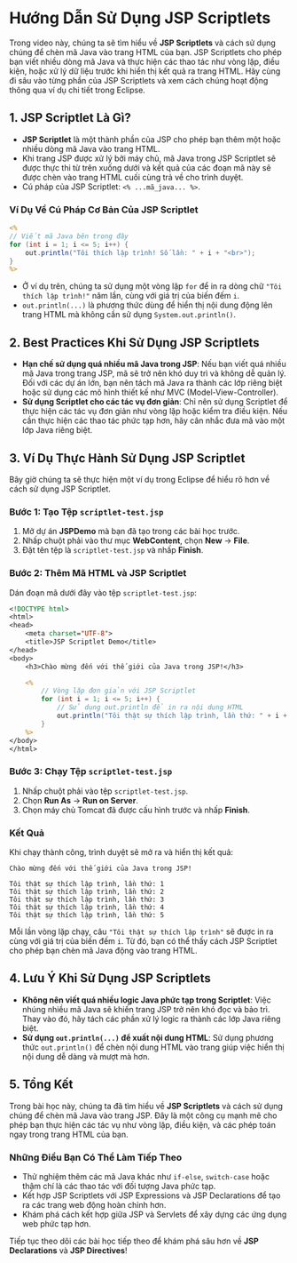 # Hướng Dẫn Sử Dụng JSP Scriptlets

Trong video này, chúng ta sẽ tìm hiểu về **JSP Scriptlets** và cách sử dụng chúng để chèn mã Java vào trang HTML của bạn. JSP Scriptlets cho phép bạn viết nhiều dòng mã Java và thực hiện các thao tác như vòng lặp, điều kiện, hoặc xử lý dữ liệu trước khi hiển thị kết quả ra trang HTML. Hãy cùng đi sâu vào từng phần của JSP Scriptlets và xem cách chúng hoạt động thông qua ví dụ chi tiết trong Eclipse.

## 1. JSP Scriptlet Là Gì?

- **JSP Scriptlet** là một thành phần của JSP cho phép bạn thêm một hoặc nhiều dòng mã Java vào trang HTML.
- Khi trang JSP được xử lý bởi máy chủ, mã Java trong JSP Scriptlet sẽ được thực thi từ trên xuống dưới và kết quả của các đoạn mã này sẽ được chèn vào trang HTML cuối cùng trả về cho trình duyệt.
- Cú pháp của JSP Scriptlet: `<% ...mã_java... %>`.

### Ví Dụ Về Cú Pháp Cơ Bản Của JSP Scriptlet

```jsp
<%
// Viết mã Java bên trong đây
for (int i = 1; i <= 5; i++) {
    out.println("Tôi thích lập trình! Số lần: " + i + "<br>");
}
%>
```

- Ở ví dụ trên, chúng ta sử dụng một vòng lặp `for` để in ra dòng chữ `"Tôi thích lập trình!"` năm lần, cùng với giá trị của biến đếm `i`.
- `out.println(...)` là phương thức dùng để hiển thị nội dung động lên trang HTML mà không cần sử dụng `System.out.println()`.

## 2. Best Practices Khi Sử Dụng JSP Scriptlets

- **Hạn chế sử dụng quá nhiều mã Java trong JSP**: Nếu bạn viết quá nhiều mã Java trong trang JSP, mã sẽ trở nên khó duy trì và không dễ quản lý. Đối với các dự án lớn, bạn nên tách mã Java ra thành các lớp riêng biệt hoặc sử dụng các mô hình thiết kế như MVC (Model-View-Controller).
- **Sử dụng Scriptlet cho các tác vụ đơn giản**: Chỉ nên sử dụng Scriptlet để thực hiện các tác vụ đơn giản như vòng lặp hoặc kiểm tra điều kiện. Nếu cần thực hiện các thao tác phức tạp hơn, hãy cân nhắc đưa mã vào một lớp Java riêng biệt.

## 3. Ví Dụ Thực Hành Sử Dụng JSP Scriptlet

Bây giờ chúng ta sẽ thực hiện một ví dụ trong Eclipse để hiểu rõ hơn về cách sử dụng JSP Scriptlet.

### Bước 1: Tạo Tệp `scriptlet-test.jsp`

1. Mở dự án **JSPDemo** mà bạn đã tạo trong các bài học trước.
2. Nhấp chuột phải vào thư mục **WebContent**, chọn **New** -> **File**.
3. Đặt tên tệp là `scriptlet-test.jsp` và nhấp **Finish**.

### Bước 2: Thêm Mã HTML và JSP Scriptlet

Dán đoạn mã dưới đây vào tệp `scriptlet-test.jsp`:

```jsp
<!DOCTYPE html>
<html>
<head>
    <meta charset="UTF-8">
    <title>JSP Scriptlet Demo</title>
</head>
<body>
    <h3>Chào mừng đến với thế giới của Java trong JSP!</h3>

    <% 
        // Vòng lặp đơn giản với JSP Scriptlet
        for (int i = 1; i <= 5; i++) {
            // Sử dụng out.println để in ra nội dung HTML
            out.println("Tôi thật sự thích lập trình, lần thứ: " + i + "<br>");
        }
    %>
</body>
</html>
```

### Bước 3: Chạy Tệp `scriptlet-test.jsp`

1. Nhấp chuột phải vào tệp `scriptlet-test.jsp`.
2. Chọn **Run As** -> **Run on Server**.
3. Chọn máy chủ Tomcat đã được cấu hình trước và nhấp **Finish**.

### Kết Quả

Khi chạy thành công, trình duyệt sẽ mở ra và hiển thị kết quả:

```
Chào mừng đến với thế giới của Java trong JSP!

Tôi thật sự thích lập trình, lần thứ: 1
Tôi thật sự thích lập trình, lần thứ: 2
Tôi thật sự thích lập trình, lần thứ: 3
Tôi thật sự thích lập trình, lần thứ: 4
Tôi thật sự thích lập trình, lần thứ: 5
```

Mỗi lần vòng lặp chạy, câu `"Tôi thật sự thích lập trình"` sẽ được in ra cùng với giá trị của biến đếm `i`. Từ đó, bạn có thể thấy cách JSP Scriptlet cho phép bạn chèn mã Java động vào trang HTML.

## 4. Lưu Ý Khi Sử Dụng JSP Scriptlets

- **Không nên viết quá nhiều logic Java phức tạp trong Scriptlet**: Việc nhúng nhiều mã Java sẽ khiến trang JSP trở nên khó đọc và bảo trì. Thay vào đó, hãy tách các phần xử lý logic ra thành các lớp Java riêng biệt.
- **Sử dụng `out.println(...)` để xuất nội dung HTML**: Sử dụng phương thức `out.println()` để chèn nội dung HTML vào trang giúp việc hiển thị nội dung dễ dàng và mượt mà hơn.

## 5. Tổng Kết

Trong bài học này, chúng ta đã tìm hiểu về **JSP Scriptlets** và cách sử dụng chúng để chèn mã Java vào trang JSP. Đây là một công cụ mạnh mẽ cho phép bạn thực hiện các tác vụ như vòng lặp, điều kiện, và các phép toán ngay trong trang HTML của bạn.

### Những Điều Bạn Có Thể Làm Tiếp Theo

- Thử nghiệm thêm các mã Java khác như `if-else`, `switch-case` hoặc thậm chí là các thao tác với đối tượng Java phức tạp.
- Kết hợp JSP Scriptlets với JSP Expressions và JSP Declarations để tạo ra các trang web động hoàn chỉnh hơn.
- Khám phá cách kết hợp giữa JSP và Servlets để xây dựng các ứng dụng web phức tạp hơn.

Tiếp tục theo dõi các bài học tiếp theo để khám phá sâu hơn về **JSP Declarations** và **JSP Directives**!
